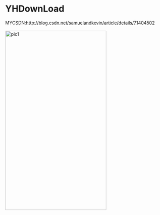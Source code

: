 # YHDownLoad </br>
MYCSDN:http://blog.csdn.net/samuelandkevin/article/details/71404502 </br></br>
<img src="http://img.blog.csdn.net/20170508112619587?watermark/2/text/aHR0cDovL2Jsb2cuY3Nkbi5uZXQvc2FtdWVsYW5ka2V2aW4=/font/5a6L5L2T/fontsize/400/fill/I0JBQkFCMA==/dissolve/70/gravity/Center" width = "320" height = "568" alt="pic1" />
